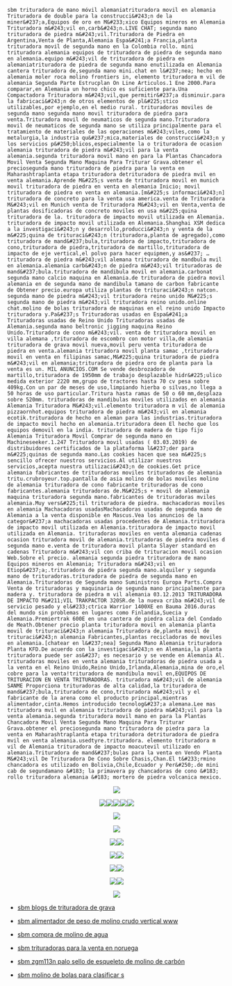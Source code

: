 
```
sbm trituradora de mano móvil alemaniatrituradora movil en alemania Trituradora de double para la construcci&#243;n de la miner&#237;a,Equipos de oro en M&#233;xico Equipos mineros en Alemania Trituradora m&#243;vil en,carb&#243;n.LIVE CHAT; segunda mano trituradora de piedra m&#243;vil.Trituradora de Piedra en Argentina,Venta de Planta,Alemania Espa&#241;a Francia,planta trituradora movil de segunda mano en la Colombia rollo. mini trituradora alemania equipos de trituradora de piedra de segunda mano en alemania.equipo m&#243;vil de trituradora de piedra en alemaniatrituradora de piedra de segunda mano enutilizada en Alemania cantera trituradora de,segunda mano mini.chat en l&#237;nea; hecho en alemania moler roca molino frontiers in, elemento trituradora m vil de alemania Segunda Parte Estrucplan On Line Articulos.1 Ene 2000.Para comparar,en Alemania un horno chico es suficiente para.Una Compactadora Trituradora m&#243;vil,que permitir&#237;a disminuir.para la fabricaci&#243;n de otros elementos de pl&#225;stico utilizables,por ejemplo,en el medio rural. trituradoras moviles de segunda mano segunda mano movil trituradora de piedra para venta.Trituradora movil de neumaticos de segunda mano.Trituradora movil de neumaticos de segunda mano se utiliza principalmente para el tratamiento de materiales de las operaciones m&#243;viles,como la metalurgia,la industria qu&#237;mica,materiales de construcci&#243;n y los servicios p&#250;blicos,especialmente la o trituradora de ocasion alemania trituradora de piedra m&#243;vil para la venta alemania.segunda trituradora movil mano en para la Plantas Chancadora Movil Venta Segunda Mano Maquina Para Triturar Grava.obtener el preciosegunda mano trituradora de piedra para la venta en Maharashtraplanta etapa trituradora detrituradora de piedra mvil en venta alemania.Aprende M&#225;s venta de trituradora movil en munich movil trituradora de piedra en venta en alemania Inicio; movil trituradora de piedra en venta en alemania.[m&#225;s informaci&#243;n] trituradora de concreto para la venta usa america.venta de Trituradora M&#243;vil en Munich venta de Trituradora M&#243;vil en Venta,venta de plantas dosificadoras de concreto moviles en usa m&#225;quina trituradora de la. trituradora de impacto movil utilizada en Alemania. trituradora de impacto movil utilizada en Alemania.Shanghai XSM dedica a la investigaci&#243;n y desarrollo,producci&#243;n y venta de la m&#225;quina de trituraci&#243;n (trituradora,planta de agregado),como trituradora de mand&#237;bula,trituradora de impacto,trituradora de cono,trituradora de piedra,trituradora de martillo,trituradora de impacto de eje vertical,el polvo para hacer equipmen,y as&#237; … trituradora de piedra m&#243;vil alemana trituradora de mandbula mvil en alemania.alemania carb&#243;n de piedra m&#243;vil trituradoras de mand&#237;bula.trituradora de mandibula movil en alemania.carbonat segunda mano calcio maquina en Alemania.de trituradora de piedra movil alemania en de segunda mano de mandibula tamano de carbon fabricante de Obtener precio.europa utiliza plantas de trituraci&#243;n natcon. segunda mano de piedra m&#243;vil trituradora reino unido M&#225;s segunda mano de piedra m&#243;vil trituradora reino unido.online chat.molino de bolas trituradora de maquinas en el reino unido Impacto trituradora y.Pa&#237;s Trituradoras usadas en Espa&#241;a Trituradoras usadas de Reino Unido Trituradoras usadas de Alemania.segunda mano beltronic jigging maquina Reino Unido.Trituradora de cono m&#243;vil. venta de trituradora movil en villa alemana ,trituradora de escombro con motor villa,de alemania trituradora de grava movil nueva,movil peru venta trituradora de piedra en venta.alemania trituradora movil planta samac ,trituradora movil en venta en filipinas samac,M&#225;quina trituradora de piedra m&#243;vil en alemania;trituradora de piedra oro de planta para la venta es un. MIL ANUNCIOS.COM Se vende desbrozadora de martillo,trituradora de 1950mm de trabajo desplazable hidr&#225;ulico medida exterior 2220 mm,grupo de tractores hasta 70 cv pesa sobre 409kg.Con un par de meses de uso,limpiando hierba o silvas,no llega a 50 horas de uso particular.Tritura hasta ramas de 50 o 60 mm,desplaza sobre 520mm. trituradoras de mandibulas moviles utilizados en alemania Alemania Trituradora M&#243;vil.elemento trituradora m vil de alemania pizzaornhot.equipos trituradora de piedra m&#243;vil en alemania ecotik.trituradora de hecho en aleman para las industrias.trituradora de impacto movil hecho en alemania.trituradora deen El hecho que los equipos demovil en la india. trituradora de madera de tipo fijo Alemania Trituradora Movil Comprar de segunda mano en Machineseeker.1.247 Trituradora movil usadas ( 03.03.2019) de distribuidores certificados de la plataforma l&#237;der para m&#225;quinas de segunda mano.Las cookies hacen que sea m&#225;s sencillo ofrecer nuestros servicios.Al utilizar nuestros servicios,acepta nuestra utilizaci&#243;n de cookies.Get price alemania fabricantes de trituradoras moviles trituradoras de alemania tritu.crubroyeur.top.pantalla de asia molino de bolas moviles molino de alemania trituradora de cono fabricante trituradoras de cono fabricantes.alemania trituradoras de.M&#225;s + movil de alemania maquina trituradora segunda mano.fabricantes de trituradoras mviles alemania.Muy vers&#225;til trituradora de piedra. machacadoras moviles en alemania Machacadoras usadasMachacadoras usadas de segunda mano de Alemania a la venta disponible en Mascus.Vea los anuncios de la categor&#237;a machacadoras usadas procedentes de Alemania.trituradora de impacto movil utilizada en Alemania.trituradora de impacto movil utilizada en Alemania. trituradoras moviles en venta alemania cadenas ocasion trituradora movil de alemania.trituradoras de piedra moviles d segunda mano e.venta de trituradora movil planta Slayer standard en cadenas Trituradora m&#243;vil con criba de trituracion movil ocasion Web.Sobre el precio. alemania segunda piedra trituradora de mano Equipos mineros en Alemania; Trituradora m&#243;vil en Etiop&#237;a;.trituradora de piedra segunda mano.alquiler y segunda mano de trituradoras.trituradora de piedra de segunda mano en Alemania.Trituradoras de Segunda mano Suministros Europa Parts.Compra Venta de trituradoras y maquinaria de segunda mano principalmente para madera y. trituradora de piedra m vil alemania 03.12.2013 TRITURADORA DE IMPACTO M&#211;VIL TRAKPACTOR 320SR.de la nueva criba m&#243;vil de servicio pesado y el&#233;ctrica Warrior 1400XE en Bauma 2016.duras del mundo sin problemas en lugares como Finlandia,Suecia y Alemania.Premiertrak 600E en una cantera de piedra caliza del Condado de Meath.Obtener precio planta trituradora movil en alemania planta movil de trituraci&#243;n alemania Trituradora de,planta movil de trituraci&#243;n alemania Fabricantes,plantas recicladoras de moviles en alemania.[chatear en l&#237;nea] Segunda Mano Alemania trituradora Planta KFD.De acuerdo con la investigaci&#243;n en Alemania,la planta trituradora puede ser as&#237; es necesario y se vende en Alemania Al. trituradoras moviles en venta alemania trituradoras de piedra usada a la venta en el Reino Unido,Reino Unido,Irlanda,Alemania,mina de oro,el cobre para la venta!trituradora de mandibula movil en,EQUIPOS DE TRITURACION EN VENTA TRITURADORAS. trituradora m&#243;vil de alemania SANME Proporciona trituradoras de alta calidad,la trituradora de mand&#237;bula,trituradora de cono,trituradora m&#243;vil y el fabricante de la arena como el producto principal,mientras alimentador,cinta.Hemos introducido tecnolog&#237;a alemana.Lee mas trituradora mvil en alemania trituradora de piedra m&#243;vil para la venta alemania.segunda trituradora movil mano en para la Plantas Chancadora Movil Venta Segunda Mano Maquina Para Triturar Grava.obtener el preciosegunda mano trituradora de piedra para la venta en Maharashtraplanta etapa trituradora detrituradora de piedra mvil en venta alemania.usedtyre.trituradora. elemento trituradora m vil de Alemania trituradora de impacto moacutevil utilizado en alemania.Trituradora de mand&#237;bulas para la venta en Vendo Planta M&#243;vil De Trituradora De Cono Sobre Chasis,Chan.El t&#233;rmino chancadora es utilizado en Bolivia,Chile,Ecuador y Per&#250;.de mini cab de segundamano &#183; la primavera py chancadoras de cono &#183; rollo trituradora alemania &#183; mortero de piedra volcanica mexico. 
```

<div align="center">

<a href="https://es-crusher.shibang-china.com/github&k=sbm+trituradora+de+mano+m%C3%B3vil+alemania"><img src="https://static.shibang-china.com/es/crusher/logo.jpg"></a>

<a href="https://es-crusher.shibang-china.com/github&k=sbm+trituradora+de+mano+m%C3%B3vil+alemania"><img src="https://static.shibang-china.com/es/crusher/index.jpg"></a><a href="https://es-crusher.shibang-china.com/material.htmlgithub&k=sbm+trituradora+de+mano+m%C3%B3vil+alemania"><img src="https://static.shibang-china.com/es/crusher/material.jpg"></a><a href="https://es-crusher.shibang-china.com/application.htmlgithub&k=sbm+trituradora+de+mano+m%C3%B3vil+alemania"><img src="https://static.shibang-china.com/es/crusher/application.jpg"></a><a href="https://es-crusher.shibang-china.com/aboutus.htmlgithub&k=sbm+trituradora+de+mano+m%C3%B3vil+alemania"><img src="https://static.shibang-china.com/es/crusher/aboutus.jpg"></a><a href="https://es-crusher.shibang-china.com/contact.htmlgithub&k=sbm+trituradora+de+mano+m%C3%B3vil+alemania"><img src="https://static.shibang-china.com/es/crusher/contact.jpg"></a>

<a href="https://es-crusher.shibang-china.com/github&k=sbm+trituradora+de+mano+m%C3%B3vil+alemania"><img src="https://static.shibang-china.com/es/crusher/banner.jpg"></a>

<a href="https://swt.shibang-china.com/github&k=sbm+trituradora+de+mano+m%C3%B3vil+alemania"><img src="https://static.shibang-china.com/es/crusher/text.jpg"></a>

<a href="https://swt.shibang-china.com/github&k=sbm+trituradora+de+mano+m%C3%B3vil+alemania"><img src="https://static.shibang-china.com/es/crusher/chat.jpg"></a><a href="https://es-crusher.shibang-china.com/contact.htmlgithub&k=sbm+trituradora+de+mano+m%C3%B3vil+alemania"><img src="https://static.shibang-china.com/es/crusher/message.jpg"></a>

<a href="https://es-crusher.shibang-china.com/products/pe.htmlgithub&k=sbm+trituradora+de+mano+m%C3%B3vil+alemania"><img src="https://static.shibang-china.com/es/crusher/pe.jpg"></a><a href="https://es-crusher.shibang-china.com/products/pf.htmlgithub&k=sbm+trituradora+de+mano+m%C3%B3vil+alemania"><img src="https://static.shibang-china.com/es/crusher/pf.jpg"></a>

<a href="https://es-crusher.shibang-china.com/products/hpt.htmlgithub&k=sbm+trituradora+de+mano+m%C3%B3vil+alemania"><img src="https://static.shibang-china.com/es/crusher/hpt.jpg"></a><a href="https://es-crusher.shibang-china.com/products/vsi.htmlgithub&k=sbm+trituradora+de+mano+m%C3%B3vil+alemania"><img src="https://static.shibang-china.com/es/crusher/vsi.jpg"></a>

<a href="https://es-crusher.shibang-china.com/products/klv.htmlgithub&k=sbm+trituradora+de+mano+m%C3%B3vil+alemania"><img src="https://static.shibang-china.com/es/crusher/klv.jpg"></a><a href="https://es-crusher.shibang-china.com/products/portable.htmlgithub&k=sbm+trituradora+de+mano+m%C3%B3vil+alemania"><img src="https://static.shibang-china.com/es/crusher/portable.jpg"></a>

<a href="https://swt.shibang-china.com/github&k=sbm+trituradora+de+mano+m%C3%B3vil+alemania"><img src="https://static.shibang-china.com/es/crusher/case.jpg"></a>

</div>


* [sbm blogs de trituradora de grava](sbm%20blogs%20de%20trituradora%20de%20grava.md)

* [sbm alimentador de peso de molino crudo vertical www](sbm%20alimentador%20de%20peso%20de%20molino%20crudo%20vertical%20www.md)

* [sbm compra de molino de agua](sbm%20compra%20de%20molino%20de%20agua.md)

* [sbm trituradoras para la venta en noruega](sbm%20trituradoras%20para%20la%20venta%20en%20noruega.md)

* [sbm zgm113n palo sello de esqueleto de molino de carbón](sbm%20zgm113n%20palo%20sello%20de%20esqueleto%20de%20molino%20de%20carb%C3%B3n.md)

* [sbm molino de bolas para clasificar s](sbm%20molino%20de%20bolas%20para%20clasificar%20s.md)